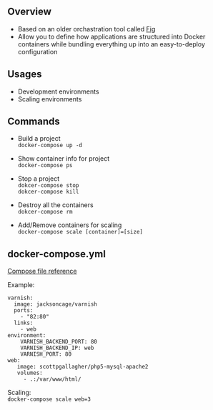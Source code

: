 ## Overview
- Based on an older orchastration tool called [Fig](http://www.fig.sh)  
- Allow you to define how applications are structured into Docker containers while bundling everything up into an easy-to-deploy configuration


## Usages
- Development environments
- Scaling environments


## Commands
- Build a project  
`docker-compose up -d`

- Show container info for project  
`docker-compose ps`

- Stop a project  
`dokcer-compose stop`  
`dokcer-compose kill`

- Destroy all the containers  
`dokcer-compose rm`

- Add/Remove containers for scaling  
`docker-compose scale [container]=[size]`


## docker-compose.yml
[Compose file reference](http://docs.docker.com/compose/compose-file/)

Example:
```
varnish:
  image: jacksoncage/varnish
  ports:
    - "82:80"
  links:
    - web
environment:
    VARNISH_BACKEND_PORT: 80
    VARNISH_BACKEND_IP: web
    VARNISH_PORT: 80
web:
   image: scottpgallagher/php5-mysql-apache2
   volumes:
     - .:/var/www/html/
```

Scaling:  
`docker-compose scale web=3`
